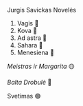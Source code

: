 Jurgis Savickas Novelės 
1. Vagis 🔴
1. Kova 🔴
2. Ad astra 🔴
3. Sahara 🔴
4. Menesiena 🔴
 
*Meistras ir Margarita* 🟡

*Balta Drobulė* 🔴

Svetimas 🟢

